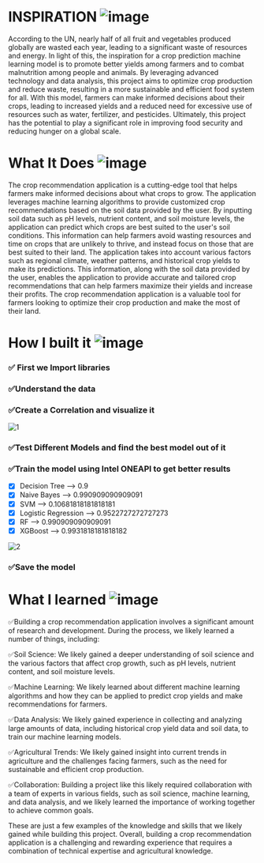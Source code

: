 # INSPIRATION ![image](https://user-images.githubusercontent.com/72274851/218500470-ec078b99-0a50-4b06-a2df-c09e47ecc187.png)

According to the UN, nearly half of all fruit and vegetables produced globally are wasted each year, leading to a significant waste of resources and energy. In light of this, the inspiration for a crop prediction machine learning model is to promote better yields among farmers and to combat malnutrition among people and animals. By leveraging advanced technology and data analysis, this project aims to optimize crop production and reduce waste, resulting in a more sustainable and efficient food system for all. With this model, farmers can make informed decisions about their crops, leading to increased yields and a reduced need for excessive use of resources such as water, fertilizer, and pesticides. Ultimately, this project has the potential to play a significant role in improving food security and reducing hunger on a global scale.

# What It Does ![image](https://user-images.githubusercontent.com/72274851/218501242-c3f875db-dc3d-4ec8-852d-931678689c5f.png)

The crop recommendation application is a cutting-edge tool that helps farmers make informed decisions about what crops to grow. The application leverages machine learning algorithms to provide customized crop recommendations based on the soil data provided by the user. By inputting soil data such as pH levels, nutrient content, and soil moisture levels, the application can predict which crops are best suited to the user's soil conditions. This information can help farmers avoid wasting resources and time on crops that are unlikely to thrive, and instead focus on those that are best suited to their land. The application takes into account various factors such as regional climate, weather patterns, and historical crop yields to make its predictions. This information, along with the soil data provided by the user, enables the application to provide accurate and tailored crop recommendations that can help farmers maximize their yields and increase their profits. The crop recommendation application is a valuable tool for farmers looking to optimize their crop production and make the most of their land.

# How I built it ![image](https://user-images.githubusercontent.com/72274851/218500121-b80a9e11-40a4-4271-91f2-c11b1ca70b08.png)

### ✅ First we Import libraries

### ✅Understand the data

### ✅Create a Correlation and visualize it

![1](https://user-images.githubusercontent.com/72274851/218495633-19d2cf0b-5b18-4774-8f3d-e18f6b77286b.jpg)

### ✅Test Different Models and find the best model out of it

### ✅Train the model using Intel ONEAPI to get better results

- [x] Decision Tree --> 0.9
- [x] Naive Bayes --> 0.990909090909091
- [x] SVM --> 0.10681818181818181
- [x] Logistic Regression --> 0.9522727272727273
- [x] RF --> 0.990909090909091
- [x] XGBoost --> 0.9931818181818182

![2](https://user-images.githubusercontent.com/72274851/218498435-b91beffa-0c12-4c02-9ae5-5816ed4c46c9.jpg)

### ✅Save the model


# What I learned ![image](https://user-images.githubusercontent.com/72274851/218499685-e8d445fc-e35e-4ab5-abc1-c32462592603.png)

✅Building a crop recommendation application involves a significant amount of research and development. During the process, we likely learned a number of things, including:

✅Soil Science: We likely gained a deeper understanding of soil science and the various factors that affect crop growth, such as pH levels, nutrient content, and soil moisture levels.

✅Machine Learning: We likely learned about different machine learning algorithms and how they can be applied to predict crop yields and make recommendations for farmers.

✅Data Analysis: We likely gained experience in collecting and analyzing large amounts of data, including historical crop yield data and soil data, to train our machine learning models.

✅Agricultural Trends: We likely gained insight into current trends in agriculture and the challenges facing farmers, such as the need for sustainable and efficient crop production.

✅Collaboration: Building a project like this likely required collaboration with a team of experts in various fields, such as soil science, machine learning, and data analysis, and we likely learned the importance of working together to achieve common goals.

These are just a few examples of the knowledge and skills that we likely gained while building this project. 
Overall, building a crop recommendation application is a challenging and rewarding experience that requires a combination of technical expertise and agricultural knowledge.




